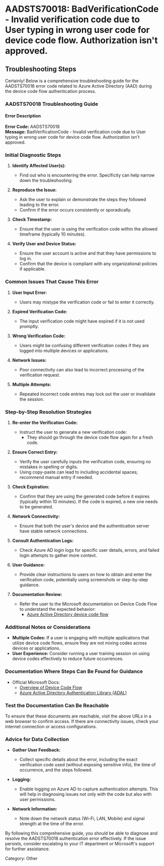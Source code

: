 # AADSTS70018: BadVerificationCode - Invalid verification code due to User typing in wrong user code for device code flow. Authorization isn't approved.


## Troubleshooting Steps
Certainly! Below is a comprehensive troubleshooting guide for the AADSTS70018 error code related to Azure Active Directory (AAD) during the device code flow authentication process.

### AADSTS70018 Troubleshooting Guide

#### Error Description
**Error Code:** AADSTS70018  
**Message:** BadVerificationCode - Invalid verification code due to User typing in wrong user code for device code flow. Authorization isn't approved.

### Initial Diagnostic Steps
1. **Identify Affected User(s):**
   - Find out who is encountering the error. Specificity can help narrow down the troubleshooting.

2. **Reproduce the Issue:**
   - Ask the user to explain or demonstrate the steps they followed leading to the error.
   - Confirm if the error occurs consistently or sporadically.

3. **Check Timestamp:**
   - Ensure that the user is using the verification code within the allowed timeframe (typically 10 minutes).

4. **Verify User and Device Status:**
   - Ensure the user account is active and that they have permissions to log in.
   - Confirm that the device is compliant with any organizational policies if applicable.

### Common Issues That Cause This Error
1. **User Input Error:**
   - Users may mistype the verification code or fail to enter it correctly.

2. **Expired Verification Code:**
   - The input verification code might have expired if it is not used promptly.

3. **Wrong Verification Code:**
   - Users might be confusing different verification codes if they are logged into multiple devices or applications.

4. **Network Issues:**
   - Poor connectivity can also lead to incorrect processing of the verification request.

5. **Multiple Attempts:**
   - Repeated incorrect code entries may lock out the user or invalidate the session.

### Step-by-Step Resolution Strategies
1. **Re-enter the Verification Code:**
   - Instruct the user to generate a new verification code:
     - They should go through the device code flow again for a fresh code.

2. **Ensure Correct Entry:**
   - Verify the user carefully inputs the verification code, ensuring no mistakes in spelling or digits. 
   - Using copy-paste can lead to including accidental spaces; recommend manual entry if needed.

3. **Check Expiration:**
   - Confirm that they are using the generated code before it expires (typically within 10 minutes). If the code is expired, a new one needs to be generated.

4. **Network Connectivity:**
   - Ensure that both the user's device and the authentication server have stable network connections.

5. **Consult Authentication Logs:**
   - Check Azure AD login logs for specific user details, errors, and failed login attempts to gather more context.

6. **User Guidance:**
   - Provide clear instructions to users on how to obtain and enter the verification code, potentially using screenshots or step-by-step guidance.

7. **Documentation Review:**
   - Refer the user to the Microsoft documentation on Device Code Flow to understand the expected behavior:
     - [Azure Active Directory device code flow](https://docs.microsoft.com/en-us/azure/active-directory/develop/v2-device-code)

### Additional Notes or Considerations
- **Multiple Codes:** If a user is engaging with multiple applications that utilize device code flows, ensure they are not mixing codes across devices or applications.
- **User Experience:** Consider running a user training session on using device codes effectively to reduce future occurrences.

### Documentation Where Steps Can Be Found for Guidance
- Official Microsoft Docs:
  - [Overview of Device Code Flow](https://docs.microsoft.com/en-us/azure/active-directory/develop/v2-device-code)
  - [Azure Active Directory Authentication Library (ADAL)](https://docs.microsoft.com/en-us/azure/active-directory/develop/active-directory-authentication-libraries)

### Test the Documentation Can Be Reachable
To ensure that these documents are reachable, visit the above URLs in a web browser to confirm access. If there are connectivity issues, check your internet connection or access configurations.

### Advice for Data Collection
- **Gather User Feedback:**
  - Collect specific details about the error, including the exact verification code used (without exposing sensitive info), the time of occurrence, and the steps followed.
  
- **Logging:**
  - Enable logging on Azure AD to capture authentication attempts. This will help in diagnosing issues not only with the code but also with user permissions.
  
- **Network Information:**
  - Note down the network status (Wi-Fi, LAN, Mobile) and signal strength at the time of the error.

By following this comprehensive guide, you should be able to diagnose and resolve the AADSTS70018 authentication error effectively. If the issue persists, consider escalating to your IT department or Microsoft's support for further assistance.

Category: Other